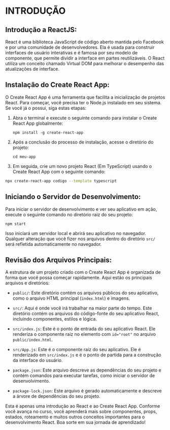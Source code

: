 # INTRODUÇÃO
## Introdução a ReactJS:
React é uma biblioteca JavaScript de código aberto mantida pelo Facebook e por uma comunidade de desenvolvedores. Ela é usada para construir interfaces de usuário interativas e é famosa por seu modelo de componente, que permite dividir a interface em partes reutilizáveis. O React utiliza um conceito chamado Virtual DOM para melhorar o desempenho das atualizações de interface.

## Instalação do Create React App:
O Create React App é uma ferramenta que facilita a inicialização de projetos React. Para começar, você precisa ter o Node.js instalado em seu sistema. Se você já o possui, siga estas etapas:

1. Abra o terminal e execute o seguinte comando para instalar o Create React App globalmente:

   ```
   npm install -g create-react-app
   ```
2. Após a conclusão do processo de instalação, acesse o diretório do projeto:

   ```
   cd meu-app
   ```

3. Em seguida, crie um novo projeto React (Em TypeScript) usando o Create React App com o seguinte comando:
```bash
npx create-react-app codigo --template typescript
```

## Iniciando o Servidor de Desenvolvimento:
Para iniciar o servidor de desenvolvimento e ver seu aplicativo em ação, execute o seguinte comando no diretório raiz do seu projeto:

```
npm start
```

Isso iniciará um servidor local e abrirá seu aplicativo no navegador. Qualquer alteração que você fizer nos arquivos dentro do diretório `src/` será refletida automaticamente no navegador.

## Revisão dos Arquivos Principais:
A estrutura de um projeto criado com o Create React App é organizada de forma que você possa começar rapidamente. Aqui estão os principais arquivos e diretórios:

- `public/`: Este diretório contém os arquivos públicos do seu aplicativo, como o arquivo HTML principal (`index.html`) e imagens.

- `src/`: Aqui é onde você irá trabalhar na maior parte do tempo. Este diretório contém os arquivos do código-fonte do seu aplicativo React, incluindo componentes, estilos e lógica.

- `src/index.js`: Este é o ponto de entrada do seu aplicativo React. Ele renderiza o componente raiz no elemento com `id="root"` no arquivo `public/index.html`.

- `src/App.js`: Este é o componente raiz do seu aplicativo. Ele é renderizado em `src/index.js` e é o ponto de partida para a construção da interface do usuário.

- `package.json`: Este arquivo descreve as dependências do seu projeto e contém comandos para executar tarefas, como iniciar o servidor de desenvolvimento.

- `package-lock.json`: Este arquivo é gerado automaticamente e descreve a árvore de dependências do seu projeto.

Esta é apenas uma introdução ao React e ao Create React App. Conforme você avança no curso, você aprenderá mais sobre componentes, props, estados, roteamento e muitos outros conceitos importantes para o desenvolvimento React. Boa sorte em sua jornada de aprendizado!
